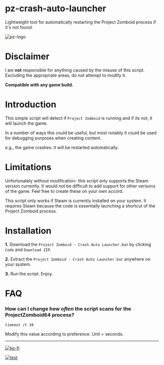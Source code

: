 # pz-crash-auto-launcher
Lightweight tool for automatically restarting the Project Zomboid process if it's not found.

![pz-logo](https://cdn.discordapp.com/attachments/859209706576805919/892627027176337448/pzautocrash.png)
# Disclaimer

I am **not** responsible for anything caused by the misuse of this script. Excluding the appropriate areas, do not attempt to modify it.

**Compatible with any game build.**




# Introduction

This simple script will detect if ```Project Zomboid``` is running and if its not, it will launch the game.

In a number of ways this could be useful, but most notably it could be used for debugging purposes when creating content.

e.g., the game crashes: it will be restarted automatically.

# Limitations

Unfortunately without modification- this script only supports the Steam version currently. It would not be difficult to add support for other verisons of the game. Feel free to create these on your own accord.

This script only works if Steam is currently installed on your system. It requires Steam because the code is essentially launching a shortcut of the Project Zomboid process.

# Installation

**1.** Download the ```Project Zomboid - Crash Auto Launcher.bat``` by clicking ```Code``` and ```Download ZIP```.

**2.** Extract the ```Project Zomboid - Crash Auto Launcher.bat``` anywhere on your system.

**3.** Run the script. Enjoy.


# FAQ

### How can I change how *often* the script scans for the ProjectZomboid64 process?

```timeout /t 10``` 

Modify this value according to preference. Unit = seconds.



-------------------------
[![ko-fi](https://ko-fi.com/img/githubbutton_sm.svg)](https://ko-fi.com/W7W15DHAZ) 

[![test](https://i.ibb.co/946dsxm/discrd.png)](https://discord.gg/S5fhuFUHST)
